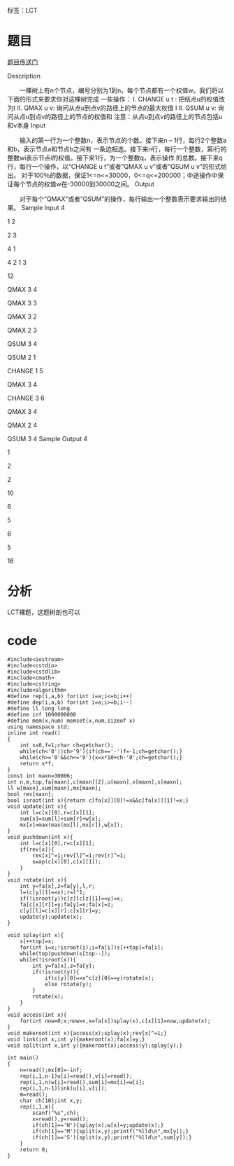 ﻿---
tags: 
 - LCT
grammar_cjkRuby: true
catalog: true
layout:  post
header-img: "img/header/P18.jpg"
preview-img: "/img/preview/P38.jpg"
---
标签：LCT

# 题目

[题目传送门](http://www.lydsy.com/JudgeOnline/problem.php?id=1036)

Description

　　一棵树上有n个节点，编号分别为1到n，每个节点都有一个权值w。我们将以下面的形式来要求你对这棵树完成
一些操作： I. CHANGE u t : 把结点u的权值改为t II. QMAX u v: 询问从点u到点v的路径上的节点的最大权值 I
II. QSUM u v: 询问从点u到点v的路径上的节点的权值和 注意：从点u到点v的路径上的节点包括u和v本身
Input

　　输入的第一行为一个整数n，表示节点的个数。接下来n – 1行，每行2个整数a和b，表示节点a和节点b之间有
一条边相连。接下来n行，每行一个整数，第i行的整数wi表示节点i的权值。接下来1行，为一个整数q，表示操作
的总数。接下来q行，每行一个操作，以“CHANGE u t”或者“QMAX u v”或者“QSUM u v”的形式给出。
对于100％的数据，保证1<=n<=30000，0<=q<=200000；中途操作中保证每个节点的权值w在-30000到30000之间。
Output

　　对于每个“QMAX”或者“QSUM”的操作，每行输出一个整数表示要求输出的结果。
Sample Input
4

1 2

2 3

4 1

4 2 1 3

12

QMAX 3 4

QMAX 3 3

QMAX 3 2

QMAX 2 3

QSUM 3 4

QSUM 2 1

CHANGE 1 5

QMAX 3 4

CHANGE 3 6

QMAX 3 4

QMAX 2 4

QSUM 3 4
Sample Output
4

1

2

2

10

6

5

6

5

16

# 分析

LCT裸题，这题树剖也可以

# code

```
#include<iostream>
#include<cstdio>
#include<cstdlib>
#include<cmath>
#include<cstring>
#include<algorithm>
#define rep(i,a,b) for(int i=a;i<=b;i++)
#define dep(i,a,b) for(int i=a;i>=b;i--)
#define ll long long
#define inf 1000000000
#define mem(x,num) memset(x,num,sizeof x)
using namespace std;
inline int read()
{
    int x=0,f=1;char ch=getchar();
    while(ch<'0'||ch>'9'){if(ch=='-')f=-1;ch=getchar();}
    while(ch>='0'&&ch<='9'){x=x*10+ch-'0';ch=getchar();}
    return x*f;
}
const int maxn=30006;
int n,m,top,fa[maxn],c[maxn][2],u[maxn],v[maxn],s[maxn];
ll w[maxn],sum[maxn],mx[maxn];
bool rev[maxn];
bool isroot(int x){return c[fa[x]][0]!=x&&c[fa[x]][1]!=x;}
void update(int x){
	int l=c[x][0],r=c[x][1];
	sum[x]=sum[l]+sum[r]+w[x];
	mx[x]=max(max(mx[l],mx[r]),w[x]);
}
void pushdown(int x){
	int l=c[x][0],r=c[x][1];
	if(rev[x]){
		rev[x]^=1;rev[l]^=1;rev[r]^=1;
		swap(c[x][0],c[x][1]);
	}
}
void rotate(int x){
	int y=fa[x],z=fa[y],l,r;
	l=(c[y][1]==x);r=l^1;
	if(!isroot(y))c[z][c[z][1]==y]=x;
	fa[c[x][r]]=y;fa[y]=x;fa[x]=z;
	c[y][l]=c[x][r];c[x][r]=y;
	update(y);update(x);
}

void splay(int x){
	s[++top]=x;
	for(int i=x;!isroot(i);i=fa[i])s[++top]=fa[i];
	while(top)pushdown(s[top--]);
	while(!isroot(x)){
		int y=fa[x],z=fa[y];
		if(!isroot(y)){
			if(c[y][0]==x^c[z][0]==y)rotate(x);
			else rotate(y);
		}
		rotate(x);
	}
}
void access(int x){
	for(int now=0;x;now=x,x=fa[x])splay(x),c[x][1]=now,update(x);
}
void makeroot(int x){access(x);splay(x);rev[x]^=1;}
void link(int x,int y){makeroot(x);fa[x]=y;}
void split(int x,int y){makeroot(x);access(y);splay(y);}

int main()
{
	n=read();mx[0]=-inf;
	rep(i,1,n-1)u[i]=read(),v[i]=read();
	rep(i,1,n)w[i]=read(),sum[i]=mx[i]=w[i];
	rep(i,1,n-1)link(u[i],v[i]);
	m=read();
	char ch[10];int x,y;
	rep(i,1,m){
		scanf("%s",ch);
		x=read(),y=read();
		if(ch[1]=='H'){splay(x);w[x]=y;update(x);}
		if(ch[1]=='M'){split(x,y);printf("%lld\n",mx[y]);}
		if(ch[1]=='S'){split(x,y);printf("%lld\n",sum[y]);}
	}
	return 0;
}
```

